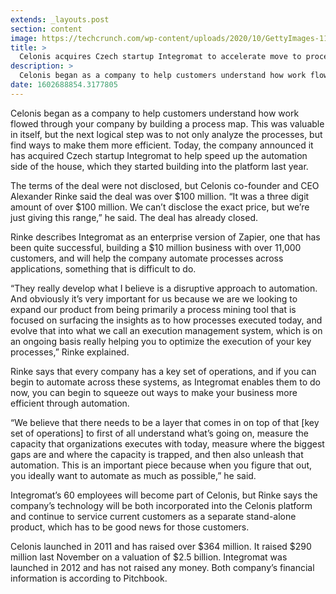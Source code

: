 ```yaml
--- 
extends: _layouts.post 
section: content 
image: https://techcrunch.com/wp-content/uploads/2020/10/GettyImages-1169397208.jpg?w=600 
title: > 
  Celonis acquires Czech startup Integromat to accelerate move to process automation – TechCrunch 
description: > 
  Celonis began as a company to help customers understand how work flowed through your company by building a process map.Today, the company announced it has acquired Czech startup Integromat to help speed up the automation side of the house, which they started building into the platform last year.The terms of the deal were not disclosed, but Celonis co-founder and CEO Alexander Rinke said the deal was over $100 million.Celonis launched in 2011 and has raised over $364 million.Integromat was launched in 2012 and has not raised any money. 
date: 1602688854.3177805 
--- 
```

Celonis began as a company to help customers understand how work flowed through your company by building a process map. This was valuable in itself, but the next logical step was to not only analyze the processes, but find ways to make them more efficient. Today, the company announced it has acquired Czech startup Integromat to help speed up the automation side of the house, which they started building into the platform last year.

The terms of the deal were not disclosed, but Celonis co-founder and CEO Alexander Rinke said the deal was over $100 million. “It was a three digit amount of over $100 million. We can’t disclose the exact price, but we’re just giving this range,” he said. The deal has already closed.

Rinke describes Integromat as an enterprise version of Zapier, one that has been quite successful, building a $10 million business with over 11,000 customers, and will help the company automate processes across applications, something that is difficult to do.

“They really develop what I believe is a disruptive approach to automation. And obviously it’s very important for us because we are we looking to expand our product from being primarily a process mining tool that is focused on surfacing the insights as to how processes executed today, and evolve that into what we call an execution management system, which is on an ongoing basis really helping you to optimize the execution of your key processes,” Rinke explained.

Rinke says that every company has a key set of operations, and if you can begin to automate across these systems, as Integromat enables them to do now, you can begin to squeeze out ways to make your business more efficient through automation.

“We believe that there needs to be a layer that comes in on top of that [key set of operations] to first of all understand what’s going on, measure the capacity that organizations executes with today, measure where the biggest gaps are and where the capacity is trapped, and then also unleash that automation. This is an important piece because when you figure that out, you ideally want to automate as much as possible,” he said.

Integromat’s 60 employees will become part of Celonis, but Rinke says the company’s technology will be both incorporated into the Celonis platform and continue to service current customers as a separate stand-alone product, which has to be good news for those customers.

Celonis launched in 2011 and has raised over $364 million. It raised $290 million last November on a valuation of $2.5 billion. Integromat was launched in 2012 and has not raised any money. Both company’s financial information is according to Pitchbook.